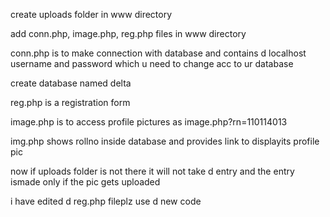 create uploads folder in www directory

add conn.php, image.php, reg.php  files in www directory

conn.php is to make connection with database and contains d localhost username and password which u need to change acc to ur database

create database named delta

reg.php is a registration form

image.php is to access profile pictures as image.php?rn=110114013

img.php shows rollno inside database and provides link to displayits profile pic

now if uploads folder is not there it will not take d entry and the entry ismade only if the pic gets uploaded

i have edited d reg.php fileplz use d new code


